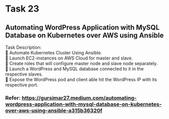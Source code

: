 # Task 23

## Automating WordPress Application with MySQL Database on Kubernetes over AWS using Ansible

Task Description: <br>
📌 Automate Kubernetes Cluster Using Ansible. <br>
🔅 Launch EC2-instances on AWS Cloud for master and slave. <br>
🔅 Create roles that will configure master node and slave node separately. <br>
🔅 Launch a WordPress and MySQL database connected to it in the respective slaves. <br>
🔅 Expose the WordPress pod and client able hit the WordPress IP with its respective port. <br>

### Refer: https://gursimar27.medium.com/automating-wordpress-application-with-mysql-database-on-kubernetes-over-aws-using-ansible-a315b36320f
